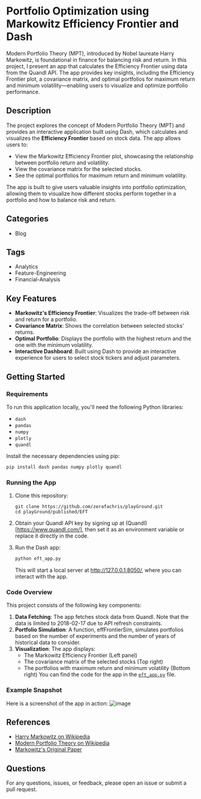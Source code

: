 # Portfolio Optimization using Markowitz Efficiency Frontier and Dash

Modern Portfolio Theory (MPT), introduced by Nobel laureate Harry Markowitz, is foundational in finance for balancing risk and return. In this project, I present an app that calculates the Efficiency Frontier using data from the Quandl API. The app provides key insights, including the Efficiency Frontier plot, a covariance matrix, and optimal portfolios for maximum return and minimum volatility—enabling users to visualize and optimize portfolio performance.

## Description

The project explores the concept of Modern Portfolio Theory (MPT) and provides an interactive application built using Dash, which calculates and visualizes the **Efficiency Frontier** based on stock data. The app allows users to:

- View the Markowitz Efficiency Frontier plot, showcasing the relationship between portfolio return and volatility.
- View the covariance matrix for the selected stocks.
- See the optimal portfolios for maximum return and minimum volatility.

The app is built to give users valuable insights into portfolio optimization, allowing them to visualize how different stocks perform together in a portfolio and how to balance risk and return.

## Categories

- Blog

## Tags

- Analytics
- Feature-Engineering
- Financial-Analysis

## Key Features

- **Markowitz's Efficiency Frontier**: Visualizes the trade-off between risk and return for a portfolio.
- **Covariance Matrix**: Shows the correlation between selected stocks' returns.
- **Optimal Portfolio**: Displays the portfolio with the highest return and the one with the minimum volatility.
- **Interactive Dashboard**: Built using Dash to provide an interactive experience for users to select stock tickers and adjust parameters.

## Getting Started

### Requirements

To run this application locally, you'll need the following Python libraries:

- `dash`
- `pandas`
- `numpy`
- `plotly`
- `quandl`

Install the necessary dependencies using pip:

```bash
pip install dash pandas numpy plotly quandl
```

### Running the App
1. Clone this repository:
    ```
    git clone https://github.com/zerafachris/playGround.git
    cd playGround/published/EFT
    ```
2. Obtain your Quandl API key by signing up at (Quandl)[https://www.quandl.com/], then set it as an environment variable or replace it directly in the code.

3. Run the Dash app:
    ```bash
    python eft_app.py
    ```
    This will start a local server at http://127.0.0.1:8050/, where you can interact with the app.


### Code Overview
This project consists of the following key components:
1. **Data Fetching**: The app fetches stock data from Quandl. Note that the data is limited to 2018-02-17 due to API refresh constraints.
2. **Portfolio Simulation**: A function, effFrontierSim, simulates portfolios based on the number of experiments and the number of years of historical data to consider.
3. **Visualization**: The app displays:
    - The Markowitz Efficiency Frontier (Left panel)
    - The covariance matrix of the selected stocks (Top right)
    - The portfolios with maximum return and minimum volatility (Bottom right)
You can find the code for the app in the [`eft_app.py`](https://github.com/zerafachris/playGround/blob/master/published/EFT/eft_app.py) file.

### Example Snapshot
Here is a screenshot of the app in action:
![image](app_screenshot.PNG)

## References
- [Harry Markowitz on Wikipedia](https://en.wikipedia.org/wiki/Harry_Markowitz)
- [Modern Portfolio Theory on Wikipedia](https://en.wikipedia.org/wiki/Modern_portfolio_theory)
- [Markowitz's Original Paper](https://www.math.ust.hk/~maykwok/courses/ma362/07F/markowitz_JF.pdf)

## Questions
For any questions, issues, or feedback, please open an issue or submit a pull request.